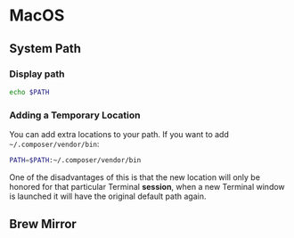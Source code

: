 # MacOS

## System Path

### Display path

``` sh
echo $PATH
```

### Adding a Temporary Location

You can add extra locations to your path. If you want to add `~/.composer/vendor/bin`:

``` sh
PATH=$PATH:~/.composer/vendor/bin
```

One of the disadvantages of this is that the new location will only be honored for that particular Terminal **session**, when a new Terminal window is launched it will have the original default path again.

## Brew Mirror

